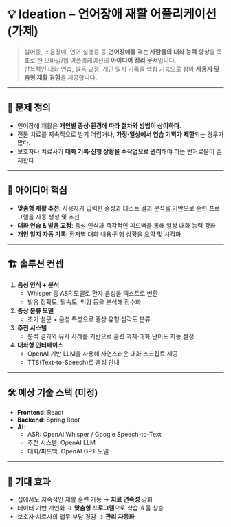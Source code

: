 # 💡 Ideation – 언어장애 재활 어플리케이션 (가제)

> 실어증, 조음장애, 언어 실행증 등 **언어장애를 겪는 사람들의 대화 능력 향상**을 목표로 한 모바일/웹 어플리케이션의 **아이디어 정리 문서**입니다.  
> 반복적인 대화 연습, 발음 교정, 개인 일지 기록을 핵심 기능으로 삼아 **사용자 맞춤형 재활 경험**을 제공합니다.

---

## 🧩 문제 정의
- 언어장애 재활은 **개인별 증상·환경에 따라 절차와 방법이 상이하다**.  
- 전문 치료를 지속적으로 받기 어렵거나, **가정·일상에서 연습 기회가 제한**되는 경우가 많다.  
- 보호자나 치료사가 **대화 기록·진행 상황을 수작업으로 관리**해야 하는 번거로움이 존재한다.

---

## 🎯 아이디어 핵심
- **맞춤형 재활 추천**: 사용자가 입력한 증상과 테스트 결과 분석을 기반으로 훈련 프로그램을 자동 생성 및 추천
- **대화 연습 & 발음 교정**: 음성 인식과 즉각적인 피드백을 통해 일상 대화 능력 강화
- **개인 일지 자동 기록**: 환자별 대화 내용·진행 상황을 요약 및 시각화

---

## 🏗️ 솔루션 컨셉
1. **음성 인식 + 분석**
   - Whisper 등 ASR 모델로 환자 음성을 텍스트로 변환
   - 발음 정확도, 말속도, 억양 등을 분석해 점수화
2. **증상 분류 모델**
   - 초기 설문 + 음성 특성으로 증상 유형·심각도 분류
3. **추천 시스템**
   - 분석 결과와 유사 사례를 기반으로 훈련 과제·대화 난이도 자동 설정
4. **대화형 인터페이스**
   - OpenAI 기반 LLM을 사용해 자연스러운 대화 스크립트 제공
   - TTS(Text-to-Speech)로 음성 안내

---

## 🛠️ 예상 기술 스택 **(미정)**
- **Frontend**: React  
- **Backend**: Spring Boot  
- **AI**:  
  - ASR: OpenAI Whisper / Google Speech-to-Text  
  - 추천 시스템: OpenAI LLM
  - 대화/피드백: OpenAI GPT 모델  

---

## 🚀 기대 효과
- 집에서도 지속적인 재활 훈련 가능 → **치료 연속성** 강화
- 데이터 기반 개인화 → **맞춤형 프로그램**으로 학습 효율 상승
- 보호자·치료사의 업무 부담 경감 → **관리 자동화**

